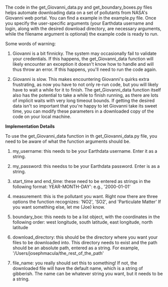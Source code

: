 The code in the get_Giovanni_data.py and get_boundary_boxes.py files helps automate downloading data on a set of pollutants from NASA's Giovanni web portal. You can find a example in the example.py file. Once you specify the user-specific arguments (your Earthdata username and login, along with the desired download directory, are necessary arguments, while the filename argument is optional) the example code is ready to run. 

Some words of warning: 

1. Giovanni is a bit finnicky. The system may occasionally fail to validate your credentials. If this happens, the get_Giovanni_data function will likely encounter an exception it doesn't know how to handle and will thus throw an error. If this happens, you'll need to run the code again.

2. Giovanni is slow. This makes encountering Giovanni's quirks extra frustrating, as now you have to not only re-run code, but you will likely have to wait a while for it to finish. The get_Giovanni_data function itself also has the potential to take a while to finish running, as there are lots of implicit waits with very long timeout bounds. If getting the desired data isn't so important that you're happy to let Giovanni take its sweet time, you can modify these parameters in a downloaded copy of the code on your local machine.

**Implementation Details**

To use the get_Giovanni_data function in th get_Giovanni_data.py file, you need to be aware of what the function arguments should be. 

1. my_username: this needs to be your Earthdata username. Enter it as a string.
2. my_password: this needss to be your Earthdata password. Enter is as a string.
3. start_time and end_time: these need to be entered as strings in the following format: YEAR-MONTH-DAY': e.g., '2000-01-01'
4. measurement: this is the pollutant you want. Right now there are three options the function recognizes: 'NO2', 'SO2', and 'Particulate Matter'
                If you want something else, let me (Joe) know. 

5. boundary_box: this needs to be a list object, with the coordinates in the following order: west longitude, south latitude, east longitude, north latitude
6. download_directory: this should be the directory where you want your files to be downloaded into. This directory needs to exist and the path should be an 
                      absolute path, entered as a string. For example, '/Users/josephmacula/the_rest_of_the_path'
7. file_name: you really should set this to something! If not, the downloaded file will have the default name, which is a string of gibberish. 
              The name can be whatever string you want, but it needs to be a string. 
